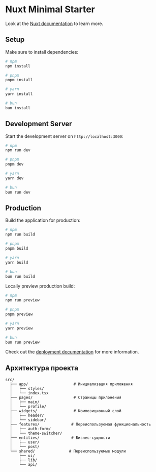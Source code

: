 # Nuxt Minimal Starter

Look at the [Nuxt documentation](https://nuxt.com/docs/getting-started/introduction) to learn more.

## Setup

Make sure to install dependencies:

```bash
# npm
npm install

# pnpm
pnpm install

# yarn
yarn install

# bun
bun install
```

## Development Server

Start the development server on `http://localhost:3000`:

```bash
# npm
npm run dev

# pnpm
pnpm dev

# yarn
yarn dev

# bun
bun run dev
```

## Production

Build the application for production:

```bash
# npm
npm run build

# pnpm
pnpm build

# yarn
yarn build

# bun
bun run build
```

Locally preview production build:

```bash
# npm
npm run preview

# pnpm
pnpm preview

# yarn
yarn preview

# bun
bun run preview
```

Check out the [deployment documentation](https://nuxt.com/docs/getting-started/deployment) for more information.

## Архитектура проекта

```
src/
  ├── app/                    # Инициализация приложения
  │   ├── styles/
  │   └── index.tsx
  ├── pages/                  # Страницы приложения
  │   ├── main/
  │   └── profile/
  ├── widgets/                # Композиционный слой
  │   ├── header/
  │   └── sidebar/
  ├── features/              # Переиспользуемая функциональность
  │   ├── auth-form/
  │   └── theme-switcher/
  ├── entities/              # Бизнес-сущности
  │   ├── user/
  │   └── post/
  └── shared/               # Переиспользуемые модули
      ├── ui/
      ├── lib/
      └── api/
```
